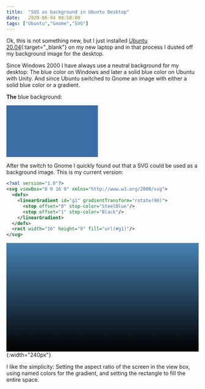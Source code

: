 ```yaml
---
title:  "SVG as background in Ubuntu Desktop"
date:   2020-06-04 08:50:00
tags: ["Ubuntu","Gnome","SVG"]
---
```


Ok, this is not something new, but I just installed [Ubuntu 20.04](https://ubuntu.com/blog/ubuntu-20-04-lts-arrives){:target="_blank"} on my new laptop and in that process I dusted off my background image for the desktop.

Since Windows 2000 I have always use a neutral background for my desktop: The blue color on Windows and later a solid blue color on Ubuntu with Unity. And since Ubuntu switched to Gnome an image with either a solid blue color or a gradient.

**The** blue background:

<div style="background-color:#3A6EA5;width:240px;height:135px"></div>

After the switch to Gnome I quickly found out that a SVG could be used as a background image. This is my current version:


```xml
<?xml version="1.0"?>
<svg viewBox="0 0 16 9" xmlns="http://www.w3.org/2000/svg">
  <defs>
    <linearGradient id="g1" gradientTransform="rotate(90)">
      <stop offset="0" stop-color="SteelBlue"/>
      <stop offset="1" stop-color="Black"/>
    </linearGradient>
  </defs>
  <rect width="16" height="9" fill="url(#g1)"/>
</svg>
```
![](data:image/svg+xml;base64,PD94bWwgdmVyc2lvbj0iMS4wIj8+Cjxzdmcgdmlld0JveD0iMCAwIDE2IDkiIHhtbG5zPSJodHRwOi8vd3d3LnczLm9yZy8yMDAwL3N2ZyI+CiAgPGRlZnM+CiAgICA8bGluZWFyR3JhZGllbnQgaWQ9ImcxIiBncmFkaWVudFRyYW5zZm9ybT0icm90YXRlKDkwKSI+CiAgICAgIDxzdG9wIG9mZnNldD0iMCIgc3RvcC1jb2xvcj0iU3RlZWxCbHVlIi8+CiAgICAgIDxzdG9wIG9mZnNldD0iMSIgc3RvcC1jb2xvcj0iQmxhY2siLz4KICAgIDwvbGluZWFyR3JhZGllbnQ+CiAgPC9kZWZzPgogIDxyZWN0IHdpZHRoPSIxNiIgaGVpZ2h0PSI5IiBmaWxsPSJ1cmwoI2cxKSIvPgo8L3N2Zz4K){:width="240px"}

I like the simplicity: Setting the aspect ratio of the screen in the view box, using named colors for the gradient, and setting the rectangle to fill the entire space.